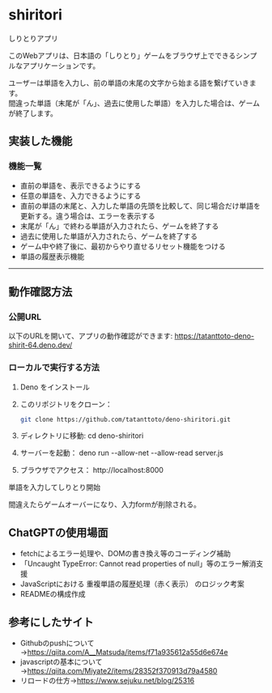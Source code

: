 # shiritori
しりとりアプリ

このWebアプリは、日本語の「しりとり」ゲームをブラウザ上でできるシンプルなアプリケーションです。

ユーザーは単語を入力し、前の単語の末尾の文字から始まる語を繋げていきます。  
間違った単語（末尾が「ん」、過去に使用した単語）を入力した場合は、ゲームが終了します。


## 実装した機能

### 機能一覧
- 直前の単語を、表示できるようにする
- 任意の単語を、入力できるようにする
- 直前の単語の末尾と、入力した単語の先頭を比較して、同じ場合だけ単語を更新する。違う場合は、エラーを表示する
- 末尾が「ん」で終わる単語が入力されたら、ゲームを終了する
- 過去に使用した単語が入力されたら、ゲームを終了する
- ゲーム中や終了後に、最初からやり直せるリセット機能をつける
-  単語の履歴表示機能

---


##  動作確認方法

### 公開URL

以下のURLを開いて、アプリの動作確認ができます:
https://tatanttoto-deno-shirit-64.deno.dev/

### ローカルで実行する方法

1. Deno をインストール
2. このリポジトリをクローン：
   ```bash
   git clone https://github.com/tatanttoto/deno-shiritori.git

3. ディレクトリに移動:
   cd deno-shiritori

4. サーバーを起動：
    deno run --allow-net --allow-read server.js

5. ブラウザでアクセス：
    http://localhost:8000

単語を入力してしりとり開始

間違えたらゲームオーバーになり、入力formが削除される。

## ChatGPTの使用場面
- fetchによるエラー処理や、DOMの書き換え等のコーディング補助
- 「Uncaught TypeError: Cannot read properties of null」等のエラー解消支援
- JavaScriptにおける 重複単語の履歴処理（赤く表示） のロジック考案
- READMEの構成作成


## 参考にしたサイト
- Githubのpushについて→https://qiita.com/A__Matsuda/items/f71a935612a55d6e674e
- javascriptの基本について→https://qiita.com/Miyate2/items/28352f370913d79a4580
- リロードの仕方→https://www.sejuku.net/blog/25316

